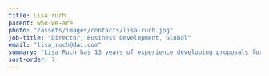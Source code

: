 ```yaml
---
title: Lisa ruch
parent: who-we-are
photo: "/assets/images/contacts/lisa-ruch.jpg"
job-title: "Director, Business Development, Global"
email: "lisa_ruch@dai.com"
summary: "Lisa Ruch has 13 years of experience developing proposals for U.S. Agency for International Development (USAID)-funded projects. Her particular area of expertise is designing systems and processes to manage business development efforts. Lisa originally joined DAI from Chemonics International to create and run the new business training program and now directs business development in Latin America and the Caribbean, Haiti, Eastern Europe, and Washington-based programs. Lisa has a bachelor's degree in international relations from American University and a master's degree in international studies from Johns Hopkins School of Advanced International Studies."
sort-order: 7
---
```


